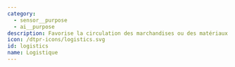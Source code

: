 ```yaml
---
category:
  - sensor__purpose
  - ai__purpose
description: Favorise la circulation des marchandises ou des matériaux.
icon: /dtpr-icons/logistics.svg
id: logistics
name: Logistique
---
```



